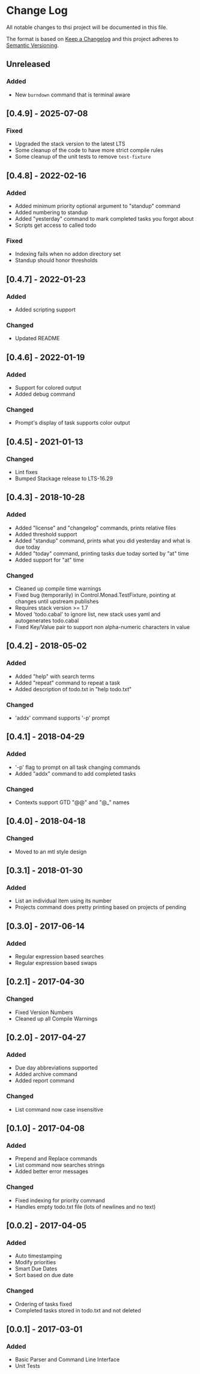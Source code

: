 # Change Log
All notable changes to thsi project will be documented in this file.

The format is based on [Keep a Changelog](http://keepachangelog.com/en/1.0.0/)
and this project adheres to [Semantic Versioning](http://semver.org/spec/v2.0.0.html).

## Unreleased
### Added
- New `burndown` command that is terminal aware

## [0.4.9] - 2025-07-08
### Fixed
- Upgraded the stack version to the latest LTS
- Some cleanup of the code to have more strict compile rules
- Some cleanup of the unit tests to remove `test-fixture`

## [0.4.8] - 2022-02-16
### Added
- Added minimum priority optional argument to "standup" command
- Added numbering to standup
- Added "yesterday" command to mark completed tasks you forgot about
- Scripts get access to called todo

### Fixed
- Indexing fails when no addon directory set
- Standup should honor thresholds

## [0.4.7] - 2022-01-23
### Added
- Added scripting support

### Changed
- Updated README

## [0.4.6] - 2022-01-19
### Added
- Support for colored output
- Added debug command

### Changed
- Prompt's display of task supports color output

## [0.4.5] - 2021-01-13
### Changed
- Lint fixes
- Bumped Stackage release to LTS-16.29

## [0.4.3] - 2018-10-28
### Added
- Added "license" and "changelog" commands, prints relative files
- Added threshold support
- Added "standup" command, prints what you did yesterday and what is due today
- Added "today" command, printing tasks due today sorted by "at" time
- Added support for "at" time

### Changed
- Cleaned up compile time warnings
- Fixed bug (temporarily) in Control.Monad.TestFixture, pointing at changes until upstream publishes
- Requires stack version >= 1.7
- Moved 'todo.cabal' to ignore list, new stack uses yaml and autogenerates todo.cabal
- Fixed Key/Value pair to support non alpha-numeric characters in value

## [0.4.2] - 2018-05-02
### Added
- Added "help" with search terms
- Added "repeat" command to repeat a task
- Added description of todo.txt in "help todo.txt"

### Changed
- 'addx' command supports '-p' prompt

## [0.4.1] - 2018-04-29
### Added
- '-p' flag to prompt on all task changing commands
- Added "addx" command to add completed tasks

### Changed
- Contexts support GTD "@@" and "@\_" names

## [0.4.0] - 2018-04-18
### Changed
- Moved to an mtl style design

## [0.3.1] - 2018-01-30
### Added
- List an individual item using its number
- Projects command does pretty printing based on projects of pending

## [0.3.0] - 2017-06-14
### Added
- Regular expression based searches
- Regular expression based swaps

## [0.2.1] - 2017-04-30
### Changed
- Fixed Version Numbers
- Cleaned up all Compile Warnings

## [0.2.0] - 2017-04-27
### Added
- Due day abbreviations supported
- Added archive command
- Added report command

### Changed
- List command now case insensitive

## [0.1.0] - 2017-04-08
### Added
- Prepend and Replace commands
- List command now searches strings
- Added better error messages

### Changed
- Fixed indexing for priority command
- Handles empty todo.txt file (lots of newlines and no text)

## [0.0.2] - 2017-04-05
### Added
- Auto timestamping
- Modify priorities
- Smart Due Dates
- Sort based on due date

### Changed
- Ordering of tasks fixed
- Completed tasks stored in todo.txt and not deleted

## [0.0.1] - 2017-03-01
### Added
- Basic Parser and Command Line Interface
- Unit Tests
